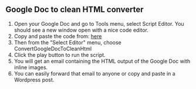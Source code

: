 ## Google Doc to clean HTML converter ##

 1. Open your Google Doc and go to Tools menu, select Script Editor. You
    should see a new window open with a nice code editor. 
 2. Copy and paste the code from: [here][1]
 3. Then from the "Select Editor" menu, choose ConvertGoogleDocToCleanHtml
 4. Click the play button to run the script. 
 5. You will get an email containing the HTML output of
    the Google Doc with inline images.
 6. You can easily forward that email to anyone or copy and paste in a        Wordpress post.
 

  [1]: https://github.com/Alexander-Pop/GoogleDocToHtml/blob/master/code.js
